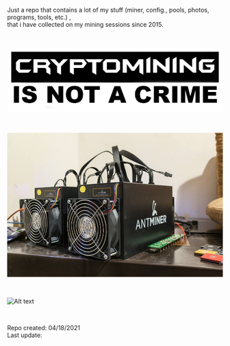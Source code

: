 Just a repo that contains a lot of my stuff (miner, config., pools, photos, programs, tools, etc.) , <BR> that i have collected on my mining sessions since 2015. 


<BR>
  
 

![Alt text](https://raw.githubusercontent.com/JonnyBanana/Mining_Stuff/main/Stickers/sticker.jpg)

</BR>

 

![Alt text](https://raw.githubusercontent.com/JonnyBanana/Mining_Stuff/main/Antminer_S3/S3.jpg)

</BR>



![Alt text](https://raw.githubusercontent.com/JonnyBanana/Mining_Stuff/main/IMG/m-os.jpg)

</BR>


Repo created: 04/18/2021
</BR>
Last update: 
